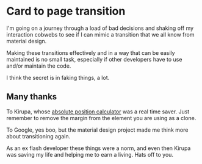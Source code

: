 Card to page transition
=======================

I'm going on a journey through a load of bad decisions and shaking off my interaction cobwebs
to see if I can mimic a transition that we all know from material design.

Making these transitions effectively and in a way that can be easily maintained is no
small task, especially if other developers have to use and/or maintain the code.

I think the secret is in faking things, a lot.

## Many thanks

To Kirupa, whose [absolute position calculator](https://www.kirupa.com/html5/get_element_position_using_javascript.htm)
was a real time saver. Just remember to remove the margin from the element you are using as a clone.

To Google, yes boo, but the material design project made me think more about transitioning again.

As an ex flash developer these things were a norm, and even then Kirupa was saving my life and helping
me to earn a living. Hats off to you.
